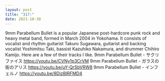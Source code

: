 ```yaml
---
layout: post
title: "317:"
date: 2021-10-30
---
```


9mm Parabellum Bullet is a popular Japanese post-hardcore punk rock and heavy metal band, formed in March 2004 in Yokohama. It consists of vocalist and rhythm guitarist Takuro Sugawara, guitarist and backing vocalist Yoshimitsu Taki, bassist Kazuhiko Nakamura, and drummer Chihiro Kamijo. Here are a few of their tracks I like.
 9mm Parabellum Bullet - サクリファイス
https://youtu.be/CVNy1p3CrVM
 9mm Parabellum Bullet - ガラスの街のアリス
https://youtu.be/uY-QrSbVRW8
 9mm Parabellum Bullet - インフェルノ
https://youtu.be/8DizBlRFMD4
